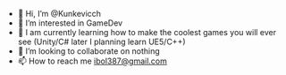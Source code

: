 - 👋 Hi, I’m @Kunkevicch
- 👀 I’m interested in GameDev
- 🌱 I am currently learning how to make the coolest games you will ever see (Unity/C# later I planning learn UE5/C++)
- 💞️ I’m looking to collaborate on nothing
- 📫 How to reach me ibol387@gmail.com

<!---
Kunkevicch/Kunkevicch is a ✨ special ✨ repository because its `README.md` (this file) appears on your GitHub profile.
You can click the Preview link to take a look at your changes.
--->
